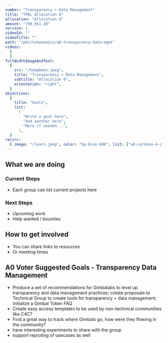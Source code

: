 ```yaml
---
number: "Transparency + Data Management"
title: "TPBL Allocation 0"
allocation: "Allocation 0"
amount: "799,951.20"
version: 1
videoId: ""
videoTitle: ""
path: "/pbl/tokenomics/a0-transparency-data-mgmt"
videos:
  [
  ]
fullWidthImageAndText:
  {
    src: "/keepbees.jpeg",
    title: "Transparency + Data Management",
    subtitle: "Allocation 0",
    orientation: "right",
  }
objectives:
  {
    title: "Goals",
    list:
      [
        "Write a goal here",
        "And another here",
        "More if needed...",
      ],
  }
recirc:
  { image: "/learn.jpeg", color: "bg-blue-600", list: ["a0-cardano-4-climate", "a0-littlefish-foundation"] }
---
```


## What we are doing

### Current Steps
- Each group can list current projects here

### Next Steps
- Upcoming work
- Help wanted / bounties

## How to get involved
- You can share links to resources
- Or meeting times

## A0 Voter Suggested Goals - Transparency Data Management
- Produce a set of recommendations for Gimbalabs to level up transparency and data management practices; create proposals to Technical Group to create tools for transparency + data management; initialize a Gimbal Token FAQ
- Create easy access templates to be used by non-technical communities like C4C?
- Find a great way to track where Gimbals go, how were they flowing in the community?
- have interesting experiments to share with the group
- support reproting of usecases as well